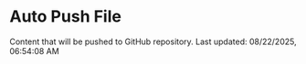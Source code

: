 # Auto Push File

Content that will be pushed to GitHub repository.
Last updated: 08/22/2025, 06:54:08 AM
